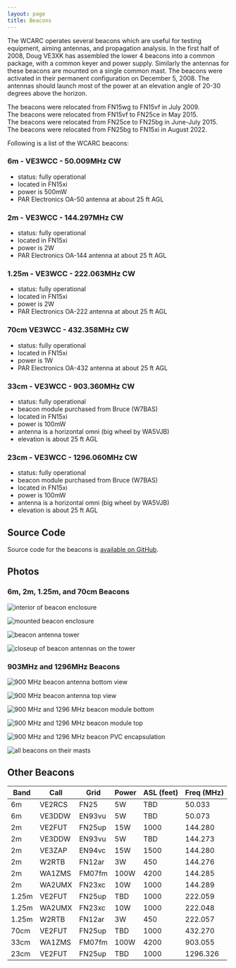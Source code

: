 ```yaml
---
layout: page
title: Beacons
---
```


The WCARC operates several beacons which are useful for testing equipment, aiming antennas, and propagation analysis.
In the first half of 2008, Doug VE3XK has assembled the lower 4 beacons into a common package, with a common keyer and
power supply. Similarly the antennas for these beacons are mounted on a single common mast. The beacons were activated
in their permanent configuration on December 5, 2008. The antennas should launch most of the power at an
elevation angle of 20-30 degrees above the horizon.

The beacons were relocated from FN15wg to FN15vf in July 2009.  
The beacons were relocated from FN15vf to FN25ce in May 2015.  
The beacons were relocated from FN25ce to FN25bg in June-July 2015.  
The beacons were relocated from FN25bg to FN15xi in August 2022.

Following is a list of the WCARC beacons:

### 6m - VE3WCC - 50.009MHz CW
* status: fully operational
* located in FN15xi
* power is 500mW
* PAR Electronics OA-50 antenna at about 25 ft AGL

### 2m - VE3WCC - 144.297MHz CW
* status: fully operational
* located in FN15xi
* power is 2W
* PAR Electronics OA-144 antenna at about 25 ft AGL

### 1.25m - VE3WCC - 222.063MHz CW
* status: fully operational
* located in FN15xi
* power is 2W
* PAR Electronics OA-222 antenna at about 25 ft AGL

### 70cm VE3WCC - 432.358MHz CW
* status: fully operational
* located in FN15xi
* power is 1W
* PAR Electronics OA-432 antenna at about 25 ft AGL

### 33cm - VE3WCC - 903.360MHz CW
* status: fully operational
* beacon module purchased from Bruce (W7BAS)
* located in FN15xi
* power is 100mW
* antenna is a horizontal omni (big wheel by WA5VJB)
* elevation is about 25 ft AGL

### 23cm - VE3WCC - 1296.060MHz CW
* status: fully operational
* beacon module purchased from Bruce (W7BAS)
* located in FN15xi
* power is 100mW
* antenna is a horizontal omni (big wheel by WA5VJB)
* elevation is about 25 ft AGL

## Source Code

Source code for the beacons is [available on GitHub](https://github.com/wcarc-on/VE3WCC-Beacon-Firmware).

## Photos

### 6m, 2m, 1.25m, and 70cm Beacons

![interior of beacon enclosure](images/beacon_enclosure_inside.jpg)

![mounted beacon enclosure](images/beacon_enclosure_mounted.jpg)

![beacon antenna tower](images/beacon_tower.jpg)

![closeup of beacon antennas on the tower](images/beacon_tower_close.jpg)

### 903MHz and 1296MHz Beacons

![900 MHz beacon antenna bottom view](images/900mhz_ant_bottom_01.jpg)

![900 MHz beacon antenna top view](images/900mhz_ant_top_01.jpg)

![900 MHz and 1296 MHz beacon module bottom](images/beacon_module_bottom_01.jpg)

![900 MHz and 1296 MHz beacon module top](images/beacon_module_top_01.jpg)

![900 MHz and 1296 MHz beacon PVC encapsulation](images/pvc_beacon_encapsulation_01.jpg)

![all beacons on their masts](images/2023_all_beacons.jpg)

## Other Beacons

| Band  | Call   | Grid   | Power | ASL (feet) | Freq (MHz) |
|-------|--------|--------|-------|------------|------------|
| 6m    | VE2RCS | FN25   | 5W    | TBD        | 50.033     |
| 6m    | VE3DDW | EN93vu | 5W    | TBD        | 50.073     |
| 2m    | VE2FUT | FN25up | 15W   | 1000       | 144.280    |
| 2m    | VE3DDW | EN93vu | 5W    | TBD        | 144.273    |
| 2m    | VE3ZAP | EN94vc | 15W   | 1500       | 144.280    |
| 2m    | W2RTB  | FN12ar | 3W    | 450        | 144.276    |
| 2m    | WA1ZMS | FM07fm | 100W  | 4200       | 144.285    |
| 2m    | WA2UMX | FN23xc | 10W   | 1000       | 144.289    |
| 1.25m | VE2FUT | FN25up | TBD   | 1000       | 222.059    |
| 1.25m | WA2UMX | FN23xc | 10W   | 1000       | 222.048    |
| 1.25m | W2RTB  | FN12ar | 3W    | 450        | 222.057    |
| 70cm  | VE2FUT | FN25up | TBD   | 1000       | 432.270    |
| 33cm  | WA1ZMS | FM07fm | 100W  | 4200       | 903.055    |
| 23cm  | VE2FUT | FN25up | TBD   | 1000       | 1296.326   |
